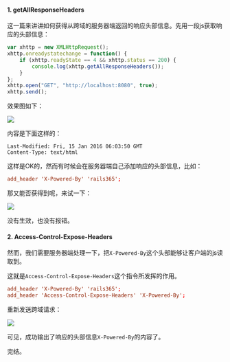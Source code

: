 #### 1. getAllResponseHeaders

这一篇来讲讲如何获得从跨域的服务器端返回的响应头部信息。先用一段js获取响应的头部信息：

``` javascript
var xhttp = new XMLHttpRequest();
xhttp.onreadystatechange = function() {
    if (xhttp.readyState == 4 && xhttp.status == 200) {
        console.log(xhttp.getAllResponseHeaders());
    }
};
xhttp.open("GET", "http://localhost:8080", true);
xhttp.send();
```

效果图如下：

![](https://rails365.oss-cn-shenzhen.aliyuncs.com/uploads/photo/image/124/2016/0f0de3ba991d1a78d1a1625ea16aaff0.png)

内容是下面这样的：

```
Last-Modified: Fri, 15 Jan 2016 06:03:50 GMT
Content-Type: text/html
```

这样是OK的，然而有时候会在服务器端自己添加响应的头部信息，比如：

``` conf
add_header 'X-Powered-By' 'rails365';
```

那又能否获得到呢，来试一下：

![](https://rails365.oss-cn-shenzhen.aliyuncs.com/uploads/photo/image/125/2016/11d4c236a01533d618802be9914af31a.png)

没有生效，也没有报错。

#### 2. Access-Control-Expose-Headers

然而，我们需要服务器端处理一下，把`X-Powered-By`这个头部能够让客户端的js读取到。

这就是`Access-Control-Expose-Headers`这个指令所发挥的作用。

``` conf
add_header 'X-Powered-By' 'rails365';
add_header 'Access-Control-Expose-Headers' 'X-Powered-By';
```

重新发送跨域请求：

![](https://rails365.oss-cn-shenzhen.aliyuncs.com/uploads/photo/image/126/2016/6f768c55238a8f481dd391f727bb5f70.png)

可见，成功输出了响应的头部信息`X-Powered-By`的内容了。

完结。